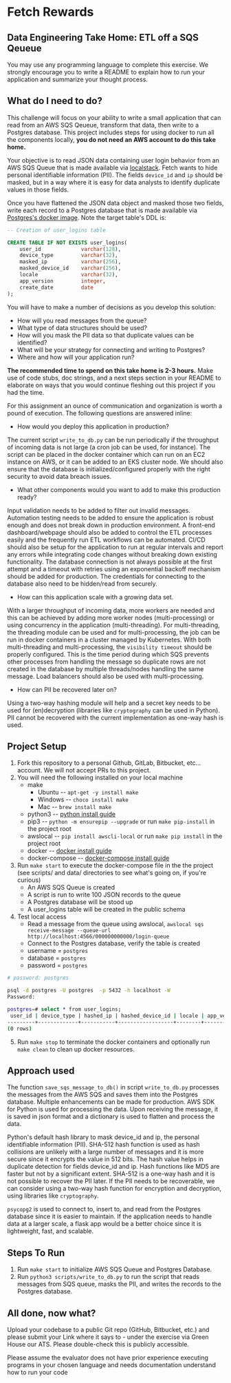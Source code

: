 # Fetch Rewards #
## Data Engineering Take Home: ETL off a SQS Qeueue ##

You may use any programming language to complete this exercise. We strongly encourage you to write a README to explain how to run your application and summarize your thought process.

## What do I need to do?
This challenge will focus on your ability to write a small application that can read from an AWS SQS Qeueue, transform that data, then write to a Postgres database. This project includes steps for using docker to run all the components locally, **you do not need an AWS account to do this take home.**

Your objective is to read JSON data containing user login behavior from an AWS SQS Queue that is made available via [localstack](https://github.com/localstack/localstack). Fetch wants to hide personal identifiable information (PII). The fields `device_id` and `ip` should be masked, but in a way where it is easy for data analysts to identify duplicate values in those fields.

Once you have flattened the JSON data object and masked those two fields, write each record to a Postgres database that is made available via [Postgres's docker image](https://hub.docker.com/_/postgres). Note the target table's DDL is:

```sql
-- Creation of user_logins table

CREATE TABLE IF NOT EXISTS user_logins(
    user_id             varchar(128),
    device_type         varchar(32),
    masked_ip           varchar(256),
    masked_device_id    varchar(256),
    locale              varchar(32),
    app_version         integer,
    create_date         date
);
```

You will have to make a number of decisions as you develop this solution:

*    How will you read messages from the queue?
*    What type of data structures should be used?
*    How will you mask the PII data so that duplicate values can be identified?
*    What will be your strategy for connecting and writing to Postgres?
*    Where and how will your application run?

**The recommended time to spend on this take home is 2-3 hours.** Make use of code stubs, doc strings, and a next steps section in your README to elaborate on ways that you would continue fleshing out this project if you had the time.

For this assignment an ounce of communication and organization is worth a pound of execution. The following questions are answered inline:

* How would you deploy this application in production?

The current script `write_to_db.py` can be run periodically if the throughput of incoming data is not large (a cron job can be used, for instance). The script can be placed in the docker container which can run on an EC2 instance on AWS, or it can be added to an EKS cluster node. We should also ensure that the database is initialized/configured properly with the right security to avoid data breach issues.

* What other components would you want to add to make this production ready?

Input validation needs to be added to filter out invalid messages. Automation testing needs to be added to ensure the application is robust enough and does not break down in production environment. A front-end dashboard/webpage should also be added to control the ETL processes easily and the frequently run ETL workflows can be automated. CI/CD should also be setup for the application to run at regular intervals and report any errors while integrating code changes without breaking down existing functionality.
The database connection is not always possible at the first attempt and a timeout with retries using an exponential backoff mechanism should be added for production. The credentials for connecting to the database also need to be hidden/read from securely.

* How can this application scale with a growing data set.

With a larger throughput of incoming data, more workers are needed and this can be achieved by adding more worker nodes (multi-processing) or using concurrency in the application (multi-threading). For multi-threading, the threading module can be used and for multi-processing, the job can be run in docker containers in a cluster managed by Kubernetes. With both multi-threading and multi-processing, the `visibility timeout` should be properly configured. This is the time period during which SQS prevents other processes from handling the message so duplicate rows are not created in the database by multiple threads/nodes handling the same message. Load balancers should also be used with multi-processing.

* How can PII be recovered later on?

Using a two-way hashing module will help and a secret key needs to be used for (en)decryption (libraries like `cryptography` can be used in Python). PII cannot be recovered with the current implementation as one-way hash is used.

## Project Setup
1. Fork this repository to a personal Github, GitLab, Bitbucket, etc... account. We will not accept PRs to this project.
2. You will need the following installed on your local machine
    * make
        * Ubuntu -- `apt-get -y install make`
        * Windows -- `choco install make`
        * Mac -- `brew install make`
    * python3 -- [python install guide](https://www.python.org/downloads/)
    * pip3 -- `python -m ensurepip --upgrade` or run `make pip-install` in the project root
    * awslocal -- `pip install awscli-local`  or run `make pip install` in the project root
    * docker -- [docker install guide](https://docs.docker.com/get-docker/)
    * docker-compose -- [docker-compose install guide]()
3. Run `make start` to execute the docker-compose file in the the project (see scripts/ and data/ directories to see what's going on, if you're curious)
    * An AWS SQS Queue is created
    * A script is run to write 100 JSON records to the queue
    * A Postgres database will be stood up
    * A user_logins table will be created in the public schema
4. Test local access
    * Read a message from the queue using awslocal, `awslocal sqs receive-message --queue-url http://localhost:4566/000000000000/login-queue`
    * Connect to the Postgres database, verify the table is created
    * username = `postgres`
    * database = `postgres`
    * password = `postgres`

```bash
# password: postgres

psql -d postgres -U postgres  -p 5432 -h localhost -W
Password:

postgres=# select * from user_logins;
 user_id | device_type | hashed_ip | hashed_device_id | locale | app_version | create_date
---------+-------------+-----------+------------------+--------+-------------+-------------
(0 rows)
```
5. Run `make stop` to terminate the docker containers and optionally run `make clean` to clean up docker resources.

## Approach used

The function `save_sqs_message_to_db()` in script `write_to_db.py` processes the messages from the AWS SQS and saves them into the Postgres database. Multiple enhancements can be made for production. AWS SDK for Python is used for processing the data. Upon receiving the message, it is saved in json format and a dictionary is used to flatten and process the data.

Python's default hash library to mask device_id and ip, the personal identifiable information (PII). SHA-512 hash function is used as hash collisions are unlikely with a large number of messages and it is more secure since it encrypts the value in 512 bits. The hash value helps in duplicate detection for fields device_id and ip. Hash functions like MD5 are faster but not by a significant extent. SHA-512 is a one-way hash and it is not possible to recover the PII later. If the PII needs to be recoverable, we can consider using a two-way hash function for encryption and decryption, using libraries like `cryptography`.

`psycopg2` is used to connect to, insert to, and read from the Postgres database since it is easier to maintain. If the application needs to handle data at a larger scale, a flask app  would be a better choice since it is lightweight, fast, and scalable.


## Steps To Run
1. Run `make start` to initialize AWS SQS Queue and Postgres Database.
2. Run `python3 scripts/write_to_db.py` to run the script that reads messages from SQS queue, masks the PII, and writes the records to the Postgres database.

## All done, now what?
Upload your codebase to a public Git repo (GitHub, Bitbucket, etc.) and please submit your Link where it says to - under the exercise via Green House our ATS. Please double-check this is publicly accessible.

Please assume the evaluator does not have prior experience executing programs in your chosen language and needs documentation understand how to run your code
